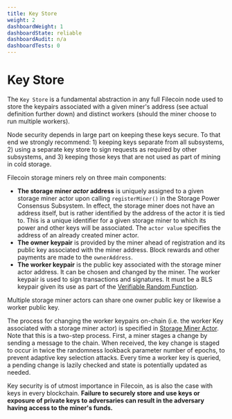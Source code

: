 ```yaml
---
title: Key Store
weight: 2
dashboardWeight: 1
dashboardState: reliable
dashboardAudit: n/a
dashboardTests: 0
---
```


# Key Store

The `Key Store` is a fundamental abstraction in any full Filecoin node used to store the keypairs associated with a given miner's address (see actual definition further down) and distinct workers (should the miner choose to run multiple workers).

Node security depends in large part on keeping these keys secure. To that end we strongly recommend: 1) keeping keys separate from all subsystems, 2) using a separate key store to sign requests as required by other subsystems, and 3) keeping those keys that are not used as part of mining in cold storage.

Filecoin storage miners rely on three main components:

- **The storage miner _actor_ address** is uniquely assigned to a given storage miner actor upon calling `registerMiner()` in the Storage Power Consensus Subsystem. In effect, the storage miner does not have an address itself, but is rather identified by the address of the actor it is tied to. This is a unique identifier for a given storage miner to which its power and other keys will be associated. The `actor value` specifies the address of an already created miner actor.
- **The owner keypair** is provided by the miner ahead of registration and its public key associated with the miner address. Block rewards and other payments are made to the `ownerAddress`.
- **The worker keypair** is the public key associated with the storage miner actor address. It can be chosen and changed by the miner. The worker keypair is used to sign transactions and signatures. It must be a BLS keypair given its use as part of the [Verifiable Random Function](vrf).

Multiple storage miner actors can share one owner public key or likewise a worker public key.

The process for changing the worker keypairs on-chain (i.e. the worker Key associated with a storage miner actor) is specified in [Storage Miner Actor](storage_miner_actor). Note that this is a two-step process. First, a miner stages a change by sending a message to the chain. When received, the key change is staged to occur in twice the randomness lookback parameter number of epochs, to prevent adaptive key selection attacks.
Every time a worker key is queried, a pending change is lazily checked and state is potentially updated as needed.

Key security is of utmost importance in Filecoin, as is also the case with keys in every blockchain. **Failure to securely store and use keys or exposure of private keys to adversaries can result in the adversary having access to the miner's funds.**
